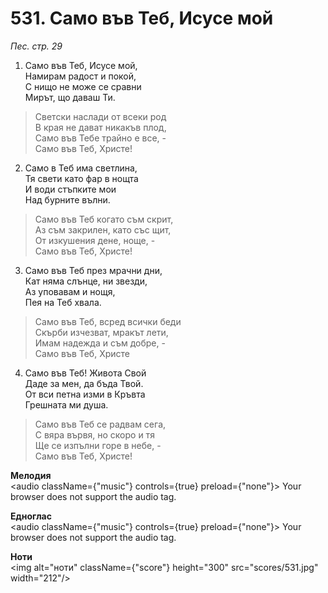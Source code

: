 # 531. Само във Теб, Исусе мой

_Пес. стр. 29_

1. Само във Теб, Исусе мой,  
Намирам радост и покой,  
С нищо не може се сравни  
Мирът, що даваш Ти.  

> Светски наслади от всеки род  
> В края не дават никакъв плод,  
> Само във Тебе трайно е все, -  
> Само във Теб, Христе!

2. Само в Теб има светлина,  
Тя свети като фар в нощта  
И води стъпките мои  
Над бурните вълни.  

> Само във Теб когато съм скрит,  
> Аз съм закрилен, като със щит,  
> От изкушения дене, ноще, -  
> Само във Теб, Христе!

3. Само във Теб през мрачни дни,  
Кат няма слънце, ни звезди,  
Аз уповавам и нощя,  
Пея на Теб хвала.  

> Само във Теб, всред всички беди  
> Скърби изчезват, мракът лети,  
> Имам надежда и съм добре, -  
> Само във Теб, Христе

4. Само във Теб! Живота Свой  
Даде за мен, да бъда Твой.  
От вси петна изми в Кръвта  
Грешната ми душа.  

> Само във Теб се радвам сега,  
> С вяра вървя, но скоро и тя  
> Ще се изпълни горе в небе, -  
> Само във Теб, Христе!

**Мелодия**  
<audio className={"music"} controls={true} preload={"none"}>
    <source src="mp3/531.mp3" type="audio/mpeg"/>
    Your browser does not support the audio tag.
</audio>

**Едноглас**  
<audio className={"music"} controls={true} preload={"none"}>
    <source src="transp/531.mp3" type="audio/mpeg"/>
    Your browser does not support the audio tag.
</audio>

**Ноти**  
<img alt="ноти" className={"score"} height="300" src="scores/531.jpg" width="212"/>
